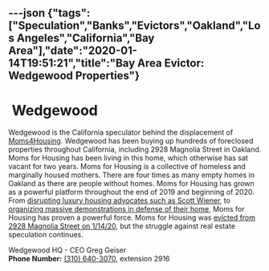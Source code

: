 ---json
{"tags":["Speculation","Banks","Evictors","Oakland","Los Angeles","California","Bay Area"],"date":"2020-01-14T19:51:21","title":"Bay Area Evictor: Wedgewood Properties"}
---

 Wedgewood
==========

Wedgewood is the California speculator behind the displacement of [Moms4Housing](https://moms4housing.org/). Wedgewood has been buying up hundreds of foreclosed properties throughout California, including 2928 Magnolia Street in Oakland. Moms for Housing has been living in this home, which otherwise has sat vacant for two years. Moms for Housing is a collective of homeless and marginally housed mothers. There are four times as many empty homes in Oakland as there are people without homes. Moms for Housing has grown as a powerful platform throughout the end of 2019 and beginning of 2020. From [disrupting luxury housing advocates such as Scott Wiener](https://www.mercurynews.com/2020/01/07/moms-4-housing-takes-over-press-conference-announcing-new-housing-bill/?fbclid=IwAR2v0XMIllOyFbjg9yT2FjEYxi892siN7nN2boMKMaeUiBdCSWtmfo-AUMA), to [organizing massive demonstrations in defense of their home](https://www.democracynow.org/2020/1/14/oakland_california_moms_4_housing), Moms for Housing has proven a powerful force. Moms for Housing was [evicted from 2928 Magnolia Street on 1/14/20](https://www.sfchronicle.com/crime/article/Homeless-mothers-evicted-from-Oakland-home-in-14973659.php), but the struggle against real estate speculation continues.

Wedgewood HQ - CEO Greg Geiser  
**Phone Number:** [(310) 640-3070](tel:13106403070), extension 2916